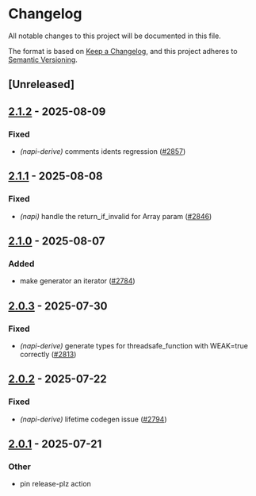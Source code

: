 # Changelog

All notable changes to this project will be documented in this file.

The format is based on [Keep a Changelog](https://keepachangelog.com/en/1.0.0/),
and this project adheres to [Semantic Versioning](https://semver.org/spec/v2.0.0.html).

## [Unreleased]

## [2.1.2](https://github.com/napi-rs/napi-rs/compare/napi-derive-backend-v2.1.1...napi-derive-backend-v2.1.2) - 2025-08-09

### Fixed

- *(napi-derive)* comments idents regression ([#2857](https://github.com/napi-rs/napi-rs/pull/2857))

## [2.1.1](https://github.com/napi-rs/napi-rs/compare/napi-derive-backend-v2.1.0...napi-derive-backend-v2.1.1) - 2025-08-08

### Fixed

- *(napi)* handle the return_if_invalid for Array param ([#2846](https://github.com/napi-rs/napi-rs/pull/2846))

## [2.1.0](https://github.com/napi-rs/napi-rs/compare/napi-derive-backend-v2.0.3...napi-derive-backend-v2.1.0) - 2025-08-07

### Added

- make generator an iterator ([#2784](https://github.com/napi-rs/napi-rs/pull/2784))

## [2.0.3](https://github.com/napi-rs/napi-rs/compare/napi-derive-backend-v2.0.2...napi-derive-backend-v2.0.3) - 2025-07-30

### Fixed

- *(napi-derive)* generate types for threadsafe_function with WEAK=true correctly ([#2813](https://github.com/napi-rs/napi-rs/pull/2813))

## [2.0.2](https://github.com/napi-rs/napi-rs/compare/napi-derive-backend-v2.0.1...napi-derive-backend-v2.0.2) - 2025-07-22

### Fixed

- *(napi-derive)* lifetime codegen issue ([#2794](https://github.com/napi-rs/napi-rs/pull/2794))

## [2.0.1](https://github.com/napi-rs/napi-rs/compare/napi-derive-backend-v2.0.0...napi-derive-backend-v2.0.1) - 2025-07-21

### Other

- pin release-plz action
